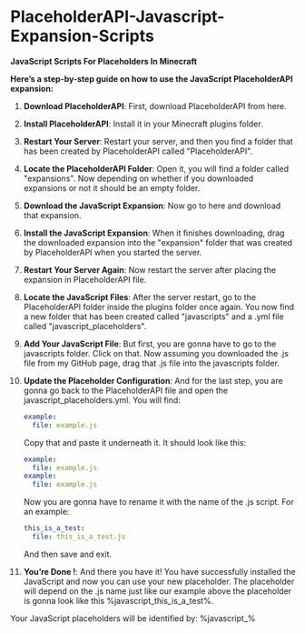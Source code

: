 # PlaceholderAPI-Javascript-Expansion-Scripts
**JavaScript Scripts For Placeholders In Minecraft**

**Here’s a step-by-step guide on how to use the JavaScript PlaceholderAPI expansion:**

1. **Download PlaceholderAPI**: First, download PlaceholderAPI from here.

2. **Install PlaceholderAPI**: Install it in your Minecraft plugins folder.

3. **Restart Your Server**: Restart your server, and then you find a folder that has been created by PlaceholderAPI called "PlaceholderAPI".

4. **Locate the PlaceholderAPI Folder**: Open it, you will find a folder called "expansions". Now depending on whether if you downloaded expansions or not it should be an empty folder.

5. **Download the JavaScript Expansion**: Now go to here and download that expansion.

6. **Install the JavaScript Expansion**: When it finishes downloading, drag the downloaded expansion into the "expansion" folder that was created by PlaceholderAPI when you started the server.

7. **Restart Your Server Again**: Now restart the server after placing the expansion in PlaceholderAPI file.

8. **Locate the JavaScript Files**: After the server restart, go to the PlaceholderAPI folder inside the plugins folder once again. You now find a new folder that has been created called "javascripts" and a .yml file called "javascript_placeholders".

9. **Add Your JavaScript File**: But first, you are gonna have to go to the javascripts folder. Click on that. Now assuming you downloaded the .js file from my GitHub page, drag that .js file into the javascripts folder.

10. **Update the Placeholder Configuration**: And for the last step, you are gonna go back to the PlaceholderAPI file and open the javascript_placeholders.yml. You will find:

    ```yaml
    example:
      file: example.js
    ```

    Copy that and paste it underneath it. It should look like this:

    ```yaml
    example:
      file: example.js
    example:
      file: example.js
    ```

    Now you are gonna have to rename it with the name of the .js script. For an example:

    ```yaml
    this_is_a_test:
      file: this_is_a_test.js
    ```

    And then save and exit.

11. **You’re Done !**: And there you have it! You have successfully installed the JavaScript and now you can use your new placeholder. The placeholder will depend on the .js name just like our example above the placeholder is gonna look like this %javascript_this_is_a_test%.

Your JavaScript placeholders will be identified by: %javascript_<identifier>%
